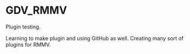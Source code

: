 # GDV_RMMV
Plugin testing.

Learning to make plugin and using GitHub as well. Creating many sort of plugins for RMMV.
